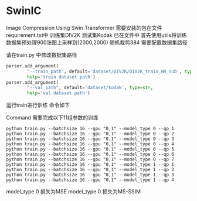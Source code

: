 # SwinIC
Image Compression Using Swin Transformer
需要安装的包在文件requirement.txt中
训练集DIV2K 测试集Kodak 已在文件中
首先使用utils将训练数据集预处理900张图上采样到(2000,2000) 随机裁剪384 需要配置数据集路径

请在train.py 中修改数据集路径
```python
parser.add_argument(
        "--train_path", default='dataset/DIV2K/DIV2K_train_HR_sub', type=str,
        help='train dataset path')
parser.add_argument(
        "--val_path", default='dataset/kodak', type=str,
        help='val dataset path')
```

运行train进行训练 命令如下

Command
需要完成以下11组参数的训练
```shell
python train.py --batchsize 16 --gpu "0,1" --model_type 0 --qp 1
python train.py --batchsize 16 --gpu "0,1" --model_type 0 --qp 2
python train.py --batchsize 16 --gpu "0,1" --model_type 0 --qp 3
python train.py --batchsize 16 --gpu "0,1" --model_type 0 --qp 4
python train.py --batchsize 16 --gpu "0,1" --model_type 0 --qp 5
python train.py --batchsize 16 --gpu "0,1" --model_type 0 --qp 6
python train.py --batchsize 16 --gpu "0,1" --model_type 0 --qp 7
python train.py --batchsize 16 --gpu "0,1" --model_type 1 --qp 1
python train.py --batchsize 16 --gpu "0,1" --model_type 1 --qp 2
python train.py --batchsize 16 --gpu "0,1" --model_type 1 --qp 3
python train.py --batchsize 16 --gpu "0,1" --model_type 1 --qp 4
```

model_type 0 损失为MSE 
model_type 0 损失为MS-SSIM

